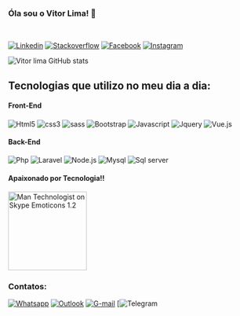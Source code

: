 ### Óla sou o Vitor Lima! 👋

<br>

[![Linkedin](https://img.shields.io/badge/LinkedIn-0077B5?style=for-the-badge&logo=linkedin&logoColor=white)](https://www.linkedin.com/in/vitor-lima-497083213/) [![Stackoverflow](https://aleen42.github.io/badges/src/stackoverflow.svg
)](https://stackoverflow.com/users/15975186/vitorlimaa) [![Facebook](https://img.shields.io/badge/Facebook-1877F2?style=for-the-badge&logo=facebook&logoColor=white)](https://www.facebook.com/vitor.lima.37051579/)  [![Instagram](https://img.shields.io/badge/Instagram-E4405F?style=for-the-badge&logo=instagram&logoColor=white)](https://www.instagram.com/vitorliimav/)

![Vitor lima GitHub stats](https://github-readme-stats.vercel.app/api?username=vitorllimaa&show_icons=true&theme=radical)

## Tecnologias que utilizo no meu dia a dia:

#### Front-End
<div style="display: inline">
<img align="center" alt="Html5" src="https://img.shields.io/badge/HTML5-E34F26?style=for-the-badge&logo=html5&logoColor=white">
<img align="center" alt="css3" src="https://img.shields.io/badge/CSS3-1572B6?style=for-the-badge&logo=css3&logoColor=white">
<img align="center" alt="sass" src="https://img.shields.io/badge/Sass-CC6699?style=for-the-badge&logo=sass&logoColor=white">
<img align="center" alt="Bootstrap" src="https://img.shields.io/badge/Bootstrap-563D7C?style=for-the-badge&logo=bootstrap&logoColor=white">
<img align="center" alt="Javascript" src="https://img.shields.io/badge/JavaScript-323330?style=for-the-badge&logo=javascript&logoColor=F7DF1E">
<img align="center" alt="Jquery" src="https://img.shields.io/badge/jQuery-0769AD?style=for-the-badge&logo=jquery&logoColor=white">
<img align="center" alt="Vue.js" src="https://img.shields.io/badge/Vue.js-35495E?style=for-the-badge&logo=vue.js&logoColor=4FC08D">
</div> 
<br>

#### Back-End
<div style="display: inline">
<img align="center" alt="Php" src="https://img.shields.io/badge/PHP-777BB4?style=for-the-badge&logo=php&logoColor=white">
<img align="center" alt="Laravel" src="https://img.shields.io/badge/Laravel-FF2D20?style=for-the-badge&logo=laravel&logoColor=white">
<img align="center" alt="Node.js" src="https://img.shields.io/badge/Node.js-43853D?style=for-the-badge&logo=node.js&logoColor=white">
<img align="center" alt="Mysql" src="https://img.shields.io/badge/MySQL-00000F?style=for-the-badge&logo=mysql&logoColor=white">
<img align="center" alt="Sql server" src="https://img.shields.io/badge/Microsoft_SQL_Server-CC2927?style=for-the-badge&logo=microsoft-sql-server&logoColor=white">
</div> 
<br>

#### Apaixonado por Tecnologia!!

<img src="https://emojipedia-us.s3.amazonaws.com:443/source/skype/289/man-technologist_1f468-200d-1f4bb.png" srcset="https://emojipedia-us.s3.amazonaws.com:443/source/skype/289/man-technologist_1f468-200d-1f4bb.png 2x" alt="Man Technologist on Skype Emoticons 1.2" width="160" height="160">

### Contatos:

[![Whatsapp](https://img.shields.io/badge/WhatsApp-25D366?style=for-the-badge&logo=whatsapp&logoColor=white)](https://api.whatsapp.com/send?phone=+5511999805087&text=sua%20mensagem)
[![Outlook](https://img.shields.io/badge/Microsoft_Outlook-0078D4?style=for-the-badge&logo=microsoft-outlook&logoColor=white)](mailto:vitorlimavital@hotmail.com?subject=)
[![G-mail](https://img.shields.io/badge/Gmail-D14836?style=for-the-badge&logo=gmail&logoColor=white
)](mailto:vitorlima1421@gmail.com?subject=)
[![Telegram](https://t.me/vito_lima14)
